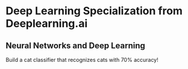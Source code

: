 # Deep Learning Specialization from Deeplearning.ai

## Neural Networks and Deep Learning

Build a cat classifier that recognizes cats with 70% accuracy!
